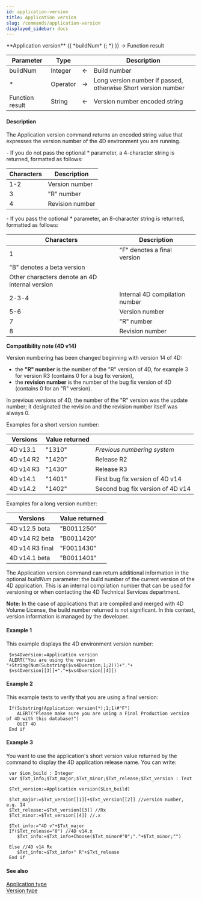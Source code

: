 ```yaml
---
id: application-version
title: Application version
slug: /commands/application-version
displayed_sidebar: docs
---
```


<!--REF #_command_.Application version.Syntax-->**Application version** {( *buildNum* {; *} )} -> Function result<!-- END REF-->
<!--REF #_command_.Application version.Params-->
| Parameter | Type |  | Description |
| --- | --- | --- | --- |
| buildNum | Integer | &larr; | Build number |
| * | Operator | &rarr; | Long version number if passed, otherwise Short version number |
| Function result | String | &larr; | Version number encoded string |

<!-- END REF-->

#### Description 

<!--REF #_command_.Application version.Summary-->The Application version command returns an encoded string value that expresses the version number of the 4D environment you are running.<!-- END REF-->

 \- If you do not pass the optional \* parameter, a 4-character string is returned, formatted as follows:

| **Characters** | **Description** |
| -------------- | --------------- |
| 1-2            | Version number  |
| 3              | "R" number      |
| 4              | Revision number |

\- If you pass the optional *\** parameter, an 8-character string is returned, formatted as follows:

| **Characters**                                 | **Description**                |
| ---------------------------------------------- | ------------------------------ |
| 1                                              | "F" denotes a final version    |
| "B" denotes a beta version                     |                                |
| Other characters denote an 4D internal version |                                |
| 2-3-4                                          | Internal 4D compilation number |
| 5-6                                            | Version number                 |
| 7                                              | "R" number                     |
| 8                                              | Revision number                |

**Compatibility note (4D v14)**

Version numbering has been changed beginning with version 14 of 4D:

* the **"R" number** is the number of the "R" version of 4D, for example 3 for version R3 (contains 0 for a bug fix version),
* the **revision number** is the number of the bug fix version of 4D (contains 0 for an "R" version).

In previous versions of 4D, the number of the "R" version was the update number; it designated the revision and the revision number itself was always 0.

Examples for a short version number:

| **Versions** | **Value returned** |                                  |
| ------------ | ------------------ | -------------------------------- |
| 4D v13.1     | "1310"             | *Previous numbering system*      |
| 4D v14 R2    | "1420"             | Release R2                       |
| 4D v14 R3    | "1430"             | Release R3                       |
| 4D v14.1     | "1401"             | First bug fix version of 4D v14  |
| 4D v14.2     | "1402"             | Second bug fix version of 4D v14 |

Examples for a long version number:

| **Versions**    | **Value returned** |
| --------------- | ------------------ |
| 4D v12.5 beta   | "B0011250"         |
| 4D v14 R2 beta  | "B0011420"         |
| 4D v14 R3 final | "F0011430"         |
| 4D v14.1 beta   | "B0011401"         |

The Application version command can return additional information in the optional *buildNum* parameter: the build number of the current version of the 4D application. This is an internal compilation number that can be used for versioning or when contacting the 4D Technical Services department.

**Note:** In the case of applications that are compiled and merged with 4D Volume License, the build number returned is not significant. In this context, version information is managed by the developer. 

#### Example 1 

This example displays the 4D environment version number:

```4d
 $vs4Dversion:=Application version
 ALERT("You are using the version "+String(Num(Substring($vs4Dversion;1;2)))+"."+
 $vs4Dversion[[3]]+"."+$vs4Dversion[[4]])
```

#### Example 2 

This example tests to verify that you are using a final version:

```4d
 If(Substring(Application version(*);1;1)#"F")
    ALERT("Please make sure you are using a Final Production version of 4D with this database!")
    QUIT 4D
 End if
```

#### Example 3 

You want to use the application's short version value returned by the command to display the 4D application release name. You can write:

```4d
 var $Lon_build : Integer
 var $Txt_info;$Txt_major;$Txt_minor;$Txt_release;$Txt_version : Text
 
 $Txt_version:=Application version($Lon_build)
 
 $Txt_major:=$Txt_version[[1]]+$Txt_version[[2]] //version number, e.g. 14
 $Txt_release:=$Txt_version[[3]] //Rx
 $Txt_minor:=$Txt_version[[4]] //.x
 
 $Txt_info:="4D v"+$Txt_major
 If($Txt_release="0") //4D v14.x
    $Txt_info:=$Txt_info+Choose($Txt_minor#"0";"."+$Txt_minor;"")
 
 Else //4D v14 Rx
    $Txt_info:=$Txt_info+" R"+$Txt_release
 End if
```

#### See also 

[Application type](application-type.md)  
[Version type](version-type.md)  